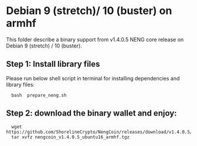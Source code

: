 # Debian 9 (stretch)/ 10 (buster) on armhf

This folder describe a binary support from v1.4.0.5 NENG core release on Debian 9 (stretch) / 10 (buster).

## Step 1: Install library files
Please run below shell script in terminal for installing dependencies and library files:
```
  bash  prepare_neng.sh
```

## Step 2: download the binary wallet and enjoy:
```
  wget https://github.com/ShorelineCrypto/NengCoin/releases/download/v1.4.0.5/nengcoin_v1.4.0.5_ubuntu16_armhf.tgz
  tar xvfz nengcoin_v1.4.0.5_ubuntu16_armhf.tgz
```
